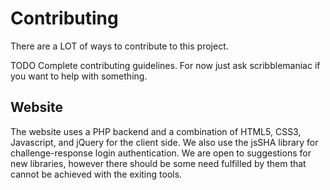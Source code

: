 # Contributing

There are a LOT of ways to contribute to this project.

TODO Complete contributing guidelines. For now just ask scribblemaniac if you want to help with something.
## Website
The website uses a PHP backend and a combination of HTML5, CSS3, Javascript, and jQuery for the client side. We also use the jsSHA library for challenge-response login authentication. We are open to suggestions for new libraries, however there should be some need fulfilled by them that cannot be achieved with the exiting tools.